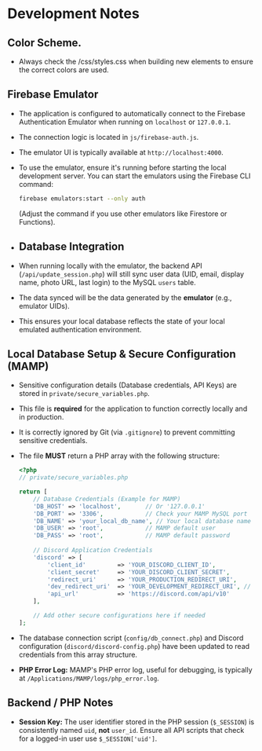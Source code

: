 # Development Notes

## Color Scheme. 

- Always check the /css/styles.css when building new elements to ensure the correct colors are used.

## Firebase Emulator

- The application is configured to automatically connect to the Firebase Authentication Emulator when running on `localhost` or `127.0.0.1`.
- The connection logic is located in `js/firebase-auth.js`.
- The emulator UI is typically available at `http://localhost:4000`.
- To use the emulator, ensure it's running before starting the local development server. You can start the emulators using the Firebase CLI command:

  ```bash
  firebase emulators:start --only auth
  ```

  (Adjust the command if you use other emulators like Firestore or Functions).

- ## Database Integration

- When running locally with the emulator, the backend API (`/api/update_session.php`) will still sync user data (UID, email, display name, photo URL, last login) to the MySQL `users` table.
- The data synced will be the data generated by the **emulator** (e.g., emulator UIDs).
- This ensures your local database reflects the state of your local emulated authentication environment. 

## Local Database Setup & Secure Configuration (MAMP)

- Sensitive configuration details (Database credentials, API Keys) are stored in `private/secure_variables.php`.
- This file is **required** for the application to function correctly locally and in production.
- It is correctly ignored by Git (via `.gitignore`) to prevent committing sensitive credentials.
- The file **MUST** return a PHP array with the following structure:

  ```php
  <?php
  // private/secure_variables.php
  
  return [
      // Database Credentials (Example for MAMP)
      'DB_HOST' => 'localhost',       // Or '127.0.0.1'
      'DB_PORT' => '3306',            // Check your MAMP MySQL port
      'DB_NAME' => 'your_local_db_name', // Your local database name
      'DB_USER' => 'root',            // MAMP default user
      'DB_PASS' => 'root',            // MAMP default password
      
      // Discord Application Credentials
      'discord' => [
          'client_id'         => 'YOUR_DISCORD_CLIENT_ID',
          'client_secret'     => 'YOUR_DISCORD_CLIENT_SECRET',
          'redirect_uri'      => 'YOUR_PRODUCTION_REDIRECT_URI',
          'dev_redirect_uri'  => 'YOUR_DEVELOPMENT_REDIRECT_URI', // e.g., http://localhost:8888/discord/discord-callback.php
          'api_url'           => 'https://discord.com/api/v10' 
      ],
  
      // Add other secure configurations here if needed
  ];
  ```

- The database connection script (`config/db_connect.php`) and Discord configuration (`discord/discord-config.php`) have been updated to read credentials from this array structure.
- **PHP Error Log:** MAMP's PHP error log, useful for debugging, is typically at `/Applications/MAMP/logs/php_error.log`.

## Backend / PHP Notes

- **Session Key:** The user identifier stored in the PHP session (`$_SESSION`) is consistently named `uid`, **not** `user_id`. Ensure all API scripts that check for a logged-in user use `$_SESSION['uid']`. 